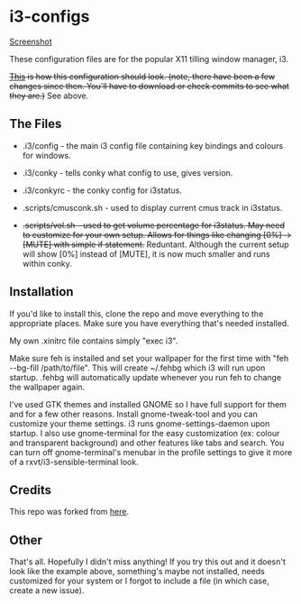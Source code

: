 i3-configs
==========

[Screenshot](http://northantrim.org/img/siemooti.png)

These configuration files are for the popular X11 tilling window manager, i3. 

~~[This](http://www.reddit.com/r/unixporn/comments/1cvsgv/archi3_finally_done_setting_up_my_conky_i3status/) is how this configuration should look. (note, there have been a few changes since then. You'll have to download or check commits to see what they are.)~~ See above.


The Files
---------

* .i3/config - the main i3 config file containing key bindings and colours for windows.
* .i3/conky - tells conky what config to use, gives version.
* .i3/conkyrc - the conky config for i3status.

* .scripts/cmusconk.sh - used to display current cmus track in i3status.
* ~~.scripts/vol.sh - used to get volume percentage for i3status. May need to customize for your own setup. Allows for things like changing [0%] -> [MUTE] with simple if statement.~~ Reduntant. Although the current setup will show [0%] instead of [MUTE], it is now much smaller and runs within conky.

Installation
------------

If you'd like to install this, clone the repo and move everything to the appropriate places. Make sure you have everything that's needed installed.

My own .xinitrc file contains simply "exec i3". 

Make sure feh is installed and set your wallpaper for the first time with "feh --bg-fill /path/to/file". This will create ~/.fehbg which i3 will run upon startup. .fehbg will automatically update whenever you run feh to change the wallpaper again.

I've used GTK themes and installed GNOME so I have full support for them and for a few other reasons. Install gnome-tweak-tool and you can customize your theme settings. i3 runs gnome-settings-daemon upon startup. I also use gnome-terminal for the easy customization (ex: colour and transparent background) and other features like tabs and search. You can turn off gnome-terminal's menubar in the profile settings to give it more of a rxvt/i3-sensible-terminal look.

Credits
-------

This repo was forked from [here](https://github.com/ivyl/i3-config).

Other
-----

That's all. Hopefully I didn't miss anything! If you try this out and it doesn't look like the example above, something's maybe not installed, needs customized for your system or I forgot to include a file (in which case, create a new issue).

